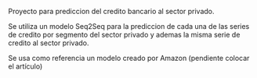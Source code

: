 Proyecto para prediccion del credito bancario al sector privado.

Se utiliza un modelo Seq2Seq para la prediccion de cada una de las series de credito por segmento del sector privado y ademas la misma serie de credito al sector privado.

Se usa como referencia un modelo creado por Amazon (pendiente colocar el artículo)
